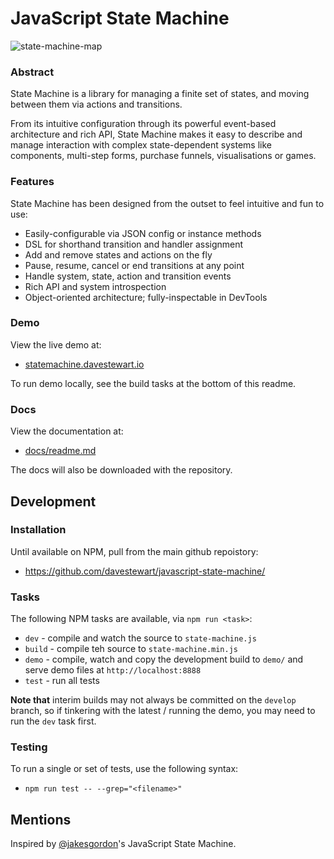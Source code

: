 # JavaScript State Machine

![state-machine-map](https://cloud.githubusercontent.com/assets/132681/20330716/a9446ecc-ab98-11e6-89b7-8c55a5abb46e.gif)

### Abstract

State Machine is a library for managing a finite set of states, and moving between them via actions and transitions.

From its intuitive configuration through its powerful event-based architecture and rich API, State Machine makes it easy to describe and manage interaction with complex state-dependent systems like components, multi-step forms, purchase funnels, visualisations or games.

### Features

State Machine has been designed from the outset to feel intuitive and fun to use:

- Easily-configurable via JSON config or instance methods
- DSL for shorthand transition and handler assignment
- Add and remove states and actions on the fly
- Pause, resume, cancel or end transitions at any point
- Handle system, state, action and transition events
- Rich API and system introspection
- Object-oriented architecture; fully-inspectable in DevTools


### Demo

View the live demo at:

- [statemachine.davestewart.io](http://statemachine.davestewart.io)

To run demo locally, see the build tasks at the bottom of this readme.
 
### Docs

View the documentation at:

- [docs/readme.md](docs/readme.md)

The docs will also be downloaded with the repository. 

## Development

### Installation

Until available on NPM, pull from the main github repoistory:

- https://github.com/davestewart/javascript-state-machine/


### Tasks

The following NPM tasks are available, via `npm run <task>`:

- `dev` - compile and watch the source to `state-machine.js`
- `build` - compile teh source to `state-machine.min.js`
- `demo` - compile, watch and copy the development build to `demo/` and serve demo files at `http://localhost:8888`
- `test` - run all tests


**Note that**  interim builds may not always be committed on the `develop` branch, so if tinkering with the latest / running the demo, you may need to run the `dev` task first.

### Testing

To run a single or set of tests, use the following syntax:

- `npm run test -- --grep="<filename>"`


## Mentions

Inspired by [@jakesgordon](https://github.com/jakesgordon/javascript-state-machine/)'s JavaScript State Machine.